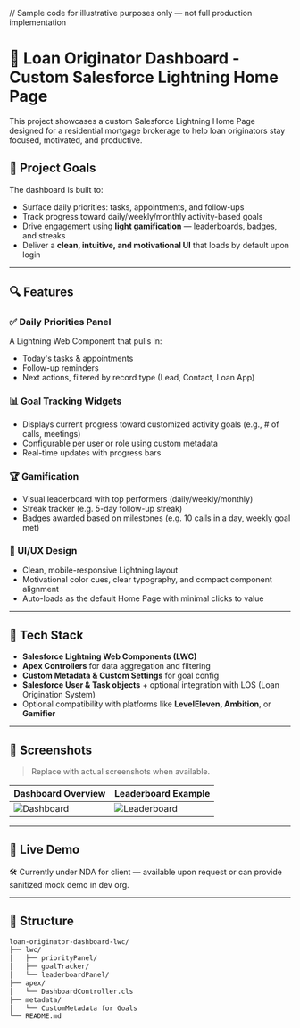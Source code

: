 // Sample code for illustrative purposes only — not full production implementation

# 🏡 Loan Originator Dashboard - Custom Salesforce Lightning Home Page

This project showcases a custom Salesforce Lightning Home Page designed for a residential mortgage brokerage to help loan originators stay focused, motivated, and productive.

## 🎯 Project Goals

The dashboard is built to:
- Surface daily priorities: tasks, appointments, and follow-ups
- Track progress toward daily/weekly/monthly activity-based goals
- Drive engagement using **light gamification** — leaderboards, badges, and streaks
- Deliver a **clean, intuitive, and motivational UI** that loads by default upon login

---

## 🔍 Features

### ✅ Daily Priorities Panel
A Lightning Web Component that pulls in:
- Today's tasks & appointments
- Follow-up reminders
- Next actions, filtered by record type (Lead, Contact, Loan App)

### 📊 Goal Tracking Widgets
- Displays current progress toward customized activity goals (e.g., # of calls, meetings)
- Configurable per user or role using custom metadata
- Real-time updates with progress bars

### 🏆 Gamification
- Visual leaderboard with top performers (daily/weekly/monthly)
- Streak tracker (e.g. 5-day follow-up streak)
- Badges awarded based on milestones (e.g. 10 calls in a day, weekly goal met)

### 🎨 UI/UX Design
- Clean, mobile-responsive Lightning layout
- Motivational color cues, clear typography, and compact component alignment
- Auto-loads as the default Home Page with minimal clicks to value

---

## 🔧 Tech Stack

- **Salesforce Lightning Web Components (LWC)**
- **Apex Controllers** for data aggregation and filtering
- **Custom Metadata & Custom Settings** for goal config
- **Salesforce User & Task objects** + optional integration with LOS (Loan Origination System)
- Optional compatibility with platforms like **LevelEleven, Ambition**, or **Gamifier**

---

## 📸 Screenshots

> Replace with actual screenshots when available.

| Dashboard Overview | Leaderboard Example |
|--------------------|---------------------|
| ![Dashboard](screenshots/dashboard.png) | ![Leaderboard](screenshots/leaderboard.png) |

---

## 🔗 Live Demo

🛠 Currently under NDA for client — available upon request or can provide sanitized mock demo in dev org.

---

## 📁 Structure

```bash
loan-originator-dashboard-lwc/
├── lwc/
│   ├── priorityPanel/
│   ├── goalTracker/
│   └── leaderboardPanel/
├── apex/
│   └── DashboardController.cls
├── metadata/
│   └── CustomMetadata for Goals
└── README.md
